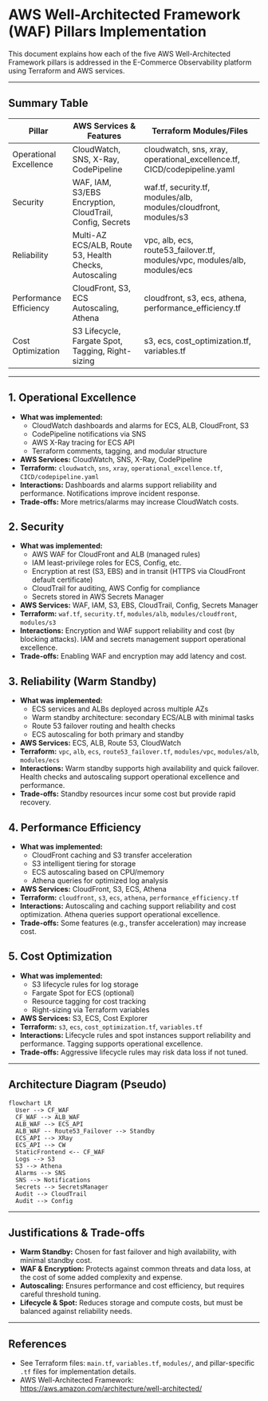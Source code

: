 # AWS Well-Architected Framework (WAF) Pillars Implementation

This document explains how each of the five AWS Well-Architected Framework pillars is addressed in the E-Commerce Observability platform using Terraform and AWS services.

---

## Summary Table

| Pillar                  | AWS Services & Features                                  | Terraform Modules/Files                |
|-------------------------|---------------------------------------------------------|----------------------------------------|
| Operational Excellence  | CloudWatch, SNS, X-Ray, CodePipeline                    | cloudwatch, sns, xray, operational_excellence.tf, CICD/codepipeline.yaml |
| Security                | WAF, IAM, S3/EBS Encryption, CloudTrail, Config, Secrets| waf.tf, security.tf, modules/alb, modules/cloudfront, modules/s3         |
| Reliability             | Multi-AZ ECS/ALB, Route 53, Health Checks, Autoscaling  | vpc, alb, ecs, route53_failover.tf, modules/vpc, modules/alb, modules/ecs|
| Performance Efficiency  | CloudFront, S3, ECS Autoscaling, Athena                 | cloudfront, s3, ecs, athena, performance_efficiency.tf                   |
| Cost Optimization       | S3 Lifecycle, Fargate Spot, Tagging, Right-sizing       | s3, ecs, cost_optimization.tf, variables.tf                              |

---

## 1. Operational Excellence
- **What was implemented:**
  - CloudWatch dashboards and alarms for ECS, ALB, CloudFront, S3
  - CodePipeline notifications via SNS
  - AWS X-Ray tracing for ECS API
  - Terraform comments, tagging, and modular structure
- **AWS Services:** CloudWatch, SNS, X-Ray, CodePipeline
- **Terraform:** `cloudwatch`, `sns`, `xray`, `operational_excellence.tf`, `CICD/codepipeline.yaml`
- **Interactions:** Dashboards and alarms support reliability and performance. Notifications improve incident response.
- **Trade-offs:** More metrics/alarms may increase CloudWatch costs.

## 2. Security
- **What was implemented:**
  - AWS WAF for CloudFront and ALB (managed rules)
  - IAM least-privilege roles for ECS, Config, etc.
  - Encryption at rest (S3, EBS) and in transit (HTTPS via CloudFront default certificate)
  - CloudTrail for auditing, AWS Config for compliance
  - Secrets stored in AWS Secrets Manager
- **AWS Services:** WAF, IAM, S3, EBS, CloudTrail, Config, Secrets Manager
- **Terraform:** `waf.tf`, `security.tf`, `modules/alb`, `modules/cloudfront`, `modules/s3`
- **Interactions:** Encryption and WAF support reliability and cost (by blocking attacks). IAM and secrets management support operational excellence.
- **Trade-offs:** Enabling WAF and encryption may add latency and cost.

## 3. Reliability (Warm Standby)
- **What was implemented:**
  - ECS services and ALBs deployed across multiple AZs
  - Warm standby architecture: secondary ECS/ALB with minimal tasks
  - Route 53 failover routing and health checks
  - ECS autoscaling for both primary and standby
- **AWS Services:** ECS, ALB, Route 53, CloudWatch
- **Terraform:** `vpc`, `alb`, `ecs`, `route53_failover.tf`, `modules/vpc`, `modules/alb`, `modules/ecs`
- **Interactions:** Warm standby supports high availability and quick failover. Health checks and autoscaling support operational excellence and performance.
- **Trade-offs:** Standby resources incur some cost but provide rapid recovery.

## 4. Performance Efficiency
- **What was implemented:**
  - CloudFront caching and S3 transfer acceleration
  - S3 intelligent tiering for storage
  - ECS autoscaling based on CPU/memory
  - Athena queries for optimized log analysis
- **AWS Services:** CloudFront, S3, ECS, Athena
- **Terraform:** `cloudfront`, `s3`, `ecs`, `athena`, `performance_efficiency.tf`
- **Interactions:** Autoscaling and caching support reliability and cost optimization. Athena queries support operational excellence.
- **Trade-offs:** Some features (e.g., transfer acceleration) may increase cost.

## 5. Cost Optimization
- **What was implemented:**
  - S3 lifecycle rules for log storage
  - Fargate Spot for ECS (optional)
  - Resource tagging for cost tracking
  - Right-sizing via Terraform variables
- **AWS Services:** S3, ECS, Cost Explorer
- **Terraform:** `s3`, `ecs`, `cost_optimization.tf`, `variables.tf`
- **Interactions:** Lifecycle rules and spot instances support reliability and performance. Tagging supports operational excellence.
- **Trade-offs:** Aggressive lifecycle rules may risk data loss if not tuned.

---

## Architecture Diagram (Pseudo)


```mermaid
flowchart LR
  User --> CF_WAF
  CF_WAF --> ALB_WAF
  ALB_WAF --> ECS_API
  ALB_WAF -- Route53_Failover --> Standby
  ECS_API --> XRay
  ECS_API --> CW
  StaticFrontend <-- CF_WAF
  Logs --> S3
  S3 --> Athena
  Alarms --> SNS
  SNS --> Notifications
  Secrets --> SecretsManager
  Audit --> CloudTrail
  Audit --> Config
```

---

## Justifications & Trade-offs
- **Warm Standby:** Chosen for fast failover and high availability, with minimal standby cost.
- **WAF & Encryption:** Protects against common threats and data loss, at the cost of some added complexity and expense.
- **Autoscaling:** Ensures performance and cost efficiency, but requires careful threshold tuning.
- **Lifecycle & Spot:** Reduces storage and compute costs, but must be balanced against reliability needs.

---

## References
- See Terraform files: `main.tf`, `variables.tf`, `modules/`, and pillar-specific `.tf` files for implementation details.
- AWS Well-Architected Framework: https://aws.amazon.com/architecture/well-architected/
